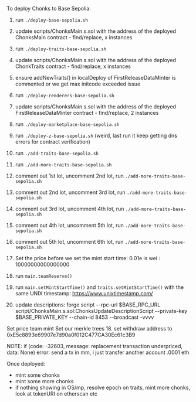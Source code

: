 To deploy Chonks to Base Sepolia:

1. run `./deploy-base-sepolia.sh`
2. update scripts/ChonksMain.s.sol with the address of the deployed ChonksMain contract - find/replace, x instances
3. run `./deploy-traits-base-sepolia.sh`
4. update scripts/ChonksMain.s.sol with the address of the deployed ChonkTraits contract - find/replace, x instances
5. ensure addNewTraits() in localDeploy of FirstReleaseDataMinter is commented or we get max initcode exceeded issue


6. run `./deploy-renderers-base-sepolia.sh`
7. update scripts/ChonksMain.s.sol with the address of the deployed FirstReleaseDataMinter contract - find/replace, 2 instances

8. run `./deploy-marketplace-base-sepolia.sh`

9. run `./deploy-z-base-sepolia.sh` (weird, last run it keep getting dns errors for contract verification)

10. run `./add-traits-base-sepolia.sh`

11. run `./add-more-traits-base-sepolia.sh`
12. comment out 1st lot, uncomment 2nd lot, run `./add-more-traits-base-sepolia.sh`
13. comment out 2nd lot, uncomment 3rd lot, run `./add-more-traits-base-sepolia.sh`
13. comment out 3rd lot, uncomment 4th lot, run `./add-more-traits-base-sepolia.sh`
13. comment out 4th lot, uncomment 5th lot, run `./add-more-traits-base-sepolia.sh`
14. comment out 5th lot, uncomment 6th lot, run `./add-more-traits-base-sepolia.sh`

15. Set the price before we set the mint start time: 0.01e is wei : 10000000000000000
16. run `main.teamReserve()`

17. run `main.setMintStartTime()` and `traits.setMintStartTime()` with the same UNIX timestamp: https://www.unixtimestamp.com/

17. update descriptions:
    forge script --rpc-url $BASE_RPC_URL script/ChonksMain.s.sol:ChonksUpdateDescriptionScript --private-key $BASE_PRIVATE_KEY --chain-id 8453 --broadcast -vvvv

Set price
team mint
Set our merkle trees
18. set withdraw address to 0xE5c8893e69907e7d90a0f012C477CA30Ec61c3B9


NOTE: if (code: -32603, message: replacement transaction underpriced, data: None) error: send a tx in mm, i just transfer another account .0001 eth

Once deployed:
- mint some chonks
- mint some more chonks
- if nothing showing in OS/mp, resolve epoch on traits, mint more chonks, look at tokenURI on etherscan etc
